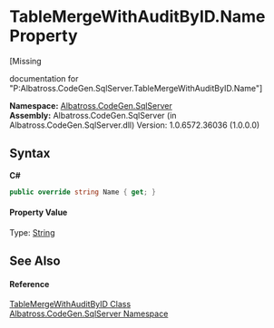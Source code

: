 # TableMergeWithAuditByID.Name Property 
 

\[Missing <summary> documentation for "P:Albatross.CodeGen.SqlServer.TableMergeWithAuditByID.Name"\]

**Namespace:**&nbsp;<a href="9727DDEC.md">Albatross.CodeGen.SqlServer</a><br />**Assembly:**&nbsp;Albatross.CodeGen.SqlServer (in Albatross.CodeGen.SqlServer.dll) Version: 1.0.6572.36036 (1.0.0.0)

## Syntax

**C#**<br />
``` C#
public override string Name { get; }
```


#### Property Value
Type: <a href="http://msdn2.microsoft.com/en-us/library/s1wwdcbf" target="_blank">String</a>

## See Also


#### Reference
<a href="ACBDA145.md">TableMergeWithAuditByID Class</a><br /><a href="9727DDEC.md">Albatross.CodeGen.SqlServer Namespace</a><br />